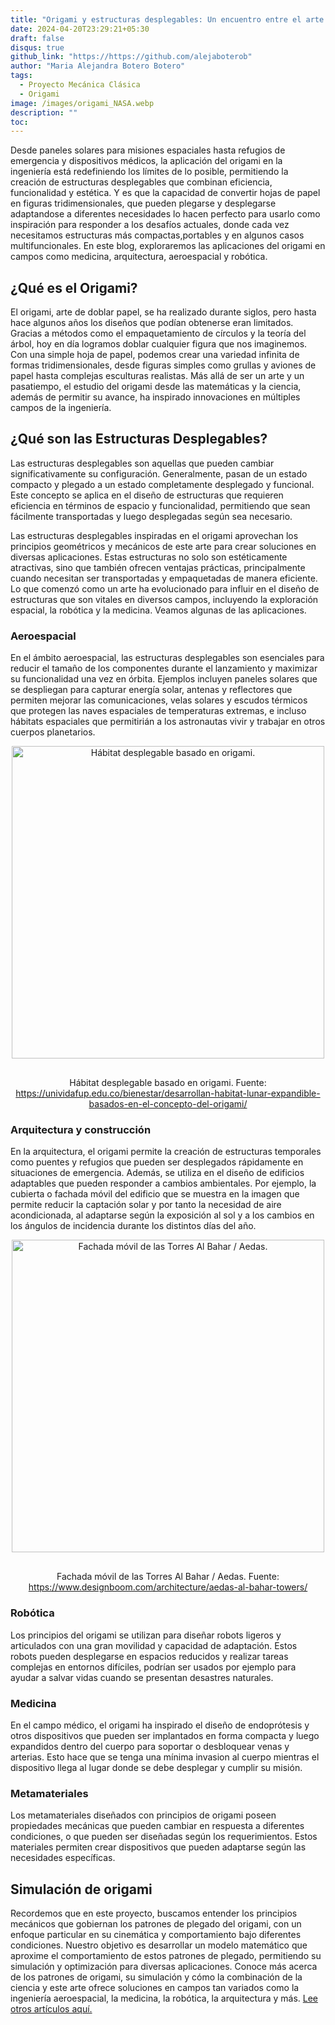 ```yaml
---
title: "Origami y estructuras desplegables: Un encuentro entre el arte y la ciencia"
date: 2024-04-20T23:29:21+05:30
draft: false
disqus: true
github_link: "https://https://github.com/alejaboterob"
author: "Maria Alejandra Botero Botero"
tags:
  - Proyecto Mecánica Clásica
  - Origami
image: /images/origami_NASA.webp
description: ""
toc:
---
```


Desde paneles solares para misiones espaciales hasta refugios de emergencia y dispositivos médicos, la aplicación del origami en la ingeniería está redefiniendo los límites de lo posible, permitiendo la creación de estructuras desplegables que combinan eficiencia, funcionalidad y estética. Y es que la capacidad de convertir hojas de papel en figuras tridimensionales, que pueden plegarse y desplegarse adaptandose a diferentes necesidades lo hacen perfecto para usarlo como inspiración para responder a los desafíos actuales, donde cada vez necesitamos estructuras más compactas,portables y en algunos casos multifuncionales. En este blog, exploraremos las aplicaciones del origami en campos como medicina, arquitectura, aeroespacial y robótica. 

## ¿Qué es el Origami?

El origami, arte de doblar papel, se ha realizado durante siglos, pero hasta hace algunos años los diseños que podían obtenerse eran limitados. Gracias a métodos como el empaquetamiento de círculos y la teoría del árbol, hoy en día logramos doblar cualquier figura que nos imaginemos. Con una simple hoja de papel, podemos crear una variedad infinita de formas tridimensionales, desde figuras simples como grullas y aviones de papel hasta complejas esculturas realistas. Más allá de ser un arte y un pasatiempo, el estudio del origami desde las matemáticas y la ciencia, además de permitir su avance, ha inspirado innovaciones en múltiples campos de la ingeniería.

## ¿Qué son las Estructuras Desplegables?
Las estructuras desplegables son aquellas que pueden cambiar significativamente su configuración. Generalmente, pasan de un estado compacto y plegado a un estado completamente desplegado y funcional. Este concepto se aplica en el diseño de estructuras que requieren eficiencia en términos de espacio y funcionalidad, permitiendo que sean fácilmente transportadas y luego desplegadas según sea necesario.

Las estructuras desplegables inspiradas en el origami aprovechan los principios geométricos y mecánicos de este arte para crear soluciones en diversas aplicaciones. Estas estructuras no solo son estéticamente atractivas, sino que también ofrecen ventajas prácticas, principalmente cuando necesitan ser transportadas y empaquetadas de manera eficiente. Lo que comenzó como un arte ha evolucionado para influir en el diseño de estructuras que son vitales en diversos campos, incluyendo la exploración espacial, la robótica y la medicina. Veamos algunas de las aplicaciones.  

### Aeroespacial

En el ámbito aeroespacial, las estructuras desplegables son esenciales para reducir el tamaño de los componentes durante el lanzamiento y maximizar su funcionalidad una vez en órbita. Ejemplos incluyen paneles solares que se despliegan para capturar energía solar, antenas y reflectores que permiten mejorar las comunicaciones, velas solares y escudos térmicos que protegen las naves espaciales de temperaturas extremas, e incluso hábitats espaciales que permitirián a los astronautas vivir y trabajar en otros cuerpos planetarios.

<p align = "center">
<img alt="Hábitat desplegable basado en origami." title="Hábitat desplegable basado en origami." data-src="/blogs/images/origami_habitat.webp" class="cld-responsive" style="padding-bottom: 16px; display: block; margin: auto; height:500px; {{ $style }}">
</p>
<p align = "center">
Hábitat desplegable basado en origami. Fuente: <a href="https://unividafup.edu.co/bienestar/desarrollan-habitat-lunar-expandible-basados-en-el-concepto-del-origami/">https://unividafup.edu.co/bienestar/desarrollan-habitat-lunar-expandible-basados-en-el-concepto-del-origami/</a>
</p>

### Arquitectura y construcción

En la arquitectura, el origami permite la creación de estructuras temporales como puentes y refugios que pueden ser desplegados rápidamente en situaciones de emergencia. Además, se utiliza en el diseño de edificios adaptables que pueden responder a cambios ambientales. Por ejemplo, la cubierta o fachada móvil del edificio que se muestra en la imagen que permite reducir la captación solar y por tanto la necesidad de aire acondicionada, al adaptarse según la exposición al sol y a los cambios en los ángulos de incidencia durante los distintos días del año.

<p align = "center">
<img alt="Fachada móvil de las Torres Al Bahar / Aedas." title="Fachada móvil de las Torres Al Bahar / Aedas." data-src="/blogs/images/ori_building.jpg" class="cld-responsive" style="padding-bottom: 16px; display: block; margin: auto; height:500px; {{ $style }}">
</p>
<p align = "center">
Fachada móvil de las Torres Al Bahar / Aedas. Fuente: <a href="https://www.designboom.com/architecture/aedas-al-bahar-towers/">https://www.designboom.com/architecture/aedas-al-bahar-towers/</a>
</p>

### Robótica

Los principios del origami se utilizan para diseñar robots ligeros y articulados con una gran movilidad y capacidad de adaptación. Estos robots pueden desplegarse en espacios reducidos y realizar tareas complejas en entornos difíciles, podrían ser usados por ejemplo para ayudar a salvar vidas cuando se presentan desastres naturales.

### Medicina

En el campo médico, el origami ha inspirado el diseño de endoprótesis y otros dispositivos que pueden ser implantados en forma compacta y luego expandidos dentro del cuerpo para soportar o desbloquear venas y arterias. Esto hace que se tenga una mínima invasion al cuerpo mientras el dispositivo llega al lugar donde se debe desplegar y cumplir su misión.

### Metamateriales

Los metamateriales diseñados con principios de origami poseen propiedades mecánicas que pueden cambiar en respuesta a diferentes condiciones, o que pueden ser diseñadas según los requerimientos. Estos materiales permiten crear dispositivos que pueden adaptarse según las necesidades específicas.


## Simulación de origami 
Recordemos que en este proyecto, buscamos entender los principios mecánicos que gobiernan los patrones de plegado del origami, con un enfoque particular en su cinemática y comportamiento bajo diferentes condiciones. Nuestro objetivo es desarrollar un modelo matemático que aproxime el comportamiento de estos patrones de plegado, permitiendo su simulación y optimización para diversas aplicaciones. Conoce más acerca de los patrones de origami, su simulación y cómo la combinación de la ciencia y este arte ofrece soluciones en campos tan variados como la ingeniería aeroespacial, la medicina, la robótica, la arquitectura y más. [Lee otros artículos aquí.](https://tiestosvoladores.com/tags/proyecto-mecánica-clásica/)